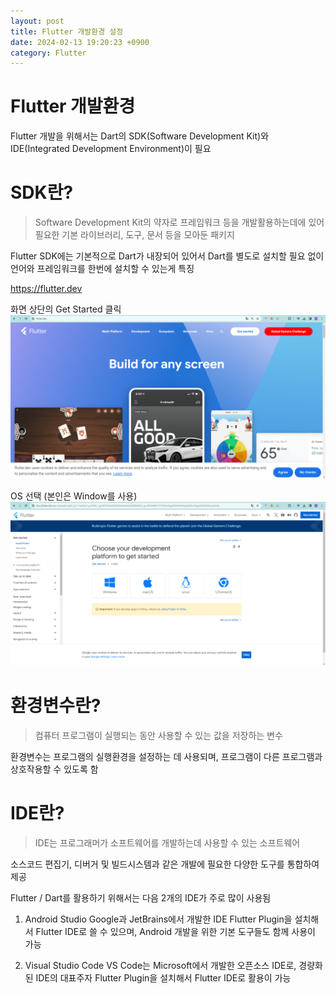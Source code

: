 ```yaml
---
layout: post
title: Flutter 개발환경 설정
date: 2024-02-13 19:20:23 +0900
category: Flutter
---
```

# Flutter 개발환경
Flutter 개발을 위해서는 Dart의 SDK(Software Development Kit)와 IDE(Integrated Development Environment)이 필요


# SDK란?
> Software Development Kit의 약자로 프레임워크 등을 개발활용하는데에 있어 필요한 기본 라이브러리, 도구, 문서 등을 모아둔 패키지

Flutter SDK에는 기본적으로 Dart가 내장되어 있어서 Dart를 별도로 설치할 필요 없이 언어와 프레임워크를 한번에 설치할 수 있는게 특징

https://flutter.dev

화면 상단의 Get Started 클릭
![flutter.dev](/public/img/1st.png)

OS 선택 (본인은 Window를 사용)
![flutter.dev](/public/img/2nd.png)



























# 환경변수란?
> 컴퓨터 프로그램이 실행되는 동안 사용할 수 있는 값을 저장하는 변수

환경변수는 프로그램의 실행환경을 설정하는 데 사용되며, 프로그램이 다른 프로그램과 상호작용할 수 있도록 함

# IDE란?
> IDE는 프로그래머가 소프트웨어를 개발하는데 사용할 수 있는 소프트웨어

소스코드 편집기, 디버거 및 빌드시스템과 같은 개발에 필요한 다양한 도구를 통합하여 제공

Flutter / Dart를 활용하기 위해서는 다음 2개의 IDE가 주로 많이 사용됨
1. Android Studio
  Google과 JetBrains에서 개발한 IDE
  Flutter Plugin을 설치해서 Flutter IDE로 쓸 수 있으며, Android 개발을 위한 기본 도구들도 함께 사용이 가능

2. Visual Studio Code
  VS Code는 Microsoft에서 개발한 오픈소스 IDE로, 경량화된 IDE의 대표주자
  Flutter Plugin을 설치해서 Flutter IDE로 활용이 가능